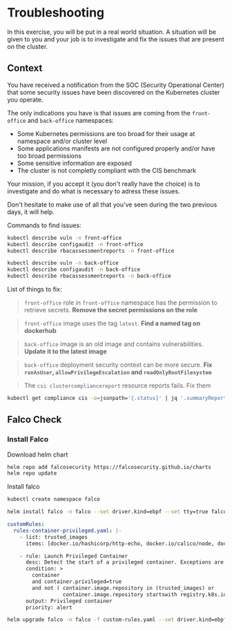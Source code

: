 # Troubleshooting

In this exercise, you will be put in a real world situation. A situation will be given to you and your job is to investigate and fix the issues that are present on the cluster.

## Context

You have received a notification from the SOC (Security Operational Center) that some security issues have been discovered on the Kubernetes cluster you operate.

The only indications you have is that issues are coming from the `front-office` and `back-office` namespaces:

- Some Kubernetes permissions are too broad for their usage at namespace and/or cluster level
- Some applications manifests are not configured properly and/or have too broad permissions
- Some sensitive information are exposed
- The cluster is not completly compliant with the CIS benchmark


Your mission, if you accept it (you don't really have the choice) is to investigate and do what is necessary to adress these issues.

Don't hesitate to make use of all that you've seen during the two previous days, it will help.

Commands to find issues:

```sh
kubectl describe vuln -n front-office
kubectl describe configaudit -n front-office
kubectl describe rbacassessmentreports -n front-office

kubectl describe vuln -n back-office
kubectl describe configaudit -n back-office
kubectl describe rbacassessmentreports -n back-office
```

List of things to fix:
> `front-office` role in `front-office` namespace has the permission to retrieve secrets. **Remove the secret permissions on the role**

> `front-office` image uses the tag `latest`. **Find a named tag on dockerhub**

> `back-office` image is an old image and contains vulnerabilities. **Update it to the latest image**

> `back-office` deployment security context can be more secure. **Fix `runAsUser`, `allowPrivilegeEscalation` and `readOnlyRootFilesystem`**

> The `csi clustercompliancereport` resource reports fails. Fix them

```sh
kubectl get compliance cis -o=jsonpath='{.status}' | jq '.summaryReport.controlCheck[] | select(.severity=="CRITICAL")| select(.totalFail>0)'
```

## Falco Check


### Install Falco

Download helm chart

```sh
helm repo add falcosecurity https://falcosecurity.github.io/charts
helm repo update
```

Install falco

```sh
kubectl create namespace falco

helm install falco -n falco --set driver.kind=ebpf --set tty=true falcosecurity/falco
```

```yaml
customRules:
  rules-container-privileged.yaml: |-
    - list: trusted_images
      items: [docker.io/hashicorp/http-echo, docker.io/calico/node, docker.io/falcosecurity/falco-no-driver, docker.io/calico/node-driver-registrar, docker.io/calico/csi]

    - rule: Launch Privileged Container
      desc: Detect the start of a privileged container. Exceptions are made for known trusted images.
      condition: >
        container
        and container.privileged=true
        and not ( container.image.repository in (trusted_images) or
                  container.image.repository startswith registry.k8s.io/ )
      output: Privileged container
      priority: alert
```

```sh
helm upgrade falco -n falco -f custom-rules.yaml --set driver.kind=ebpf --set tty=true falcosecurity/falco
```